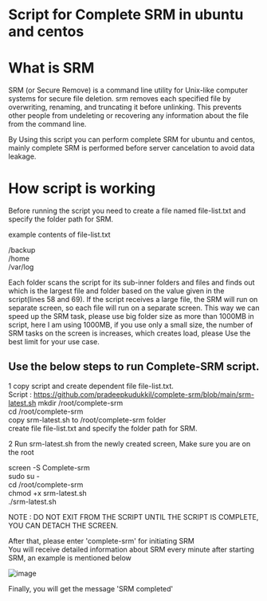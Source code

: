# Script for Complete SRM in ubuntu and centos

What is SRM
==============

SRM (or Secure Remove) is a command line utility for Unix-like computer systems for secure file deletion. srm removes each specified file by overwriting, renaming, and truncating it before unlinking. This prevents other people from undeleting or recovering any information about the file from the command line.

By Using this script you can perform complete SRM for ubuntu and centos, mainly complete SRM is performed before server cancelation to avoid data leakage.

How script is working
==============

Before running the script you need to create a file named file-list.txt and specify the folder path for SRM.

example contents of file-list.txt

/backup<br>
/home<br>
/var/log<br>

Each folder scans the script for its sub-inner folders and files and finds out which is the largest file and folder based on the value given in the script(lines 58 and 69). If the script receives a large file, the SRM will run on separate screen, so each file will run on a separate screen. This way we can speed up the SRM task, please use big folder size as more than 1000MB in script, here I am using 1000MB, if you use only a small size, the number of SRM tasks on the screen is increases, which creates load, please Use the best limit for your use case.

Use the below steps to run Complete-SRM script.
------------------

1 copy script and create dependent file file-list.txt.<br>
Script : https://github.com/pradeepkudukkil/complete-srm/blob/main/srm-latest.sh
mkdir /root/complete-srm<br>
cd /root/complete-srm<br>
copy srm-latest.sh to /root/complete-srm folder<br>
create file file-list.txt and specify the folder path for SRM.<br>

2 Run srm-latest.sh from the newly created screen, Make sure you are on the root

screen -S Complete-srm<br>
sudo su -<br>
cd /root/complete-srm<br>
chmod +x srm-latest.sh<br>
./srm-latest.sh<br>

NOTE : DO NOT EXIT FROM THE SCRIPT UNTIL THE SCRIPT IS COMPLETE, YOU CAN DETACH THE SCREEN.

After that, please enter 'complete-srm' for initiating SRM<br>
You will receive detailed information about SRM every minute after starting SRM, an example is mentioned below<br>


![image](https://user-images.githubusercontent.com/88960052/176163701-c6649810-7d4f-4aac-842c-5a330ccc27be.png)


Finally, you will get the message 'SRM completed'
